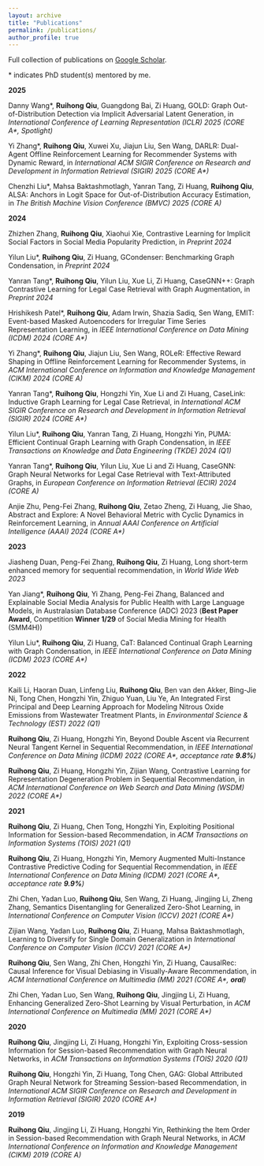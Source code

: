 ```yaml
---
layout: archive
title: "Publications"
permalink: /publications/
author_profile: true
---
```


Full collection of publications on <a href="https://scholar.google.com/citations?user=zbRZyuEAAAAJ" target="_blank">Google Scholar</a>.

\* indicates PhD student(s) mentored by me.

<!-- {% include base_path %}

<h2>Journal</h2>
{% for post in site.publications reversed %}
  {% if post.pubtype == 'journal' %}
      {% inclusde archive-single.html %}
  {% endif %}
{% endfor %}

<h2>Conference</h2>
{% for post in site.publications reversed %}
  {% if post.pubtype == 'conference' %}
      {% include archive-single.html %}
  {% endif %}
{% endfor %} -->

**2025**

Danny Wang\*, **Ruihong Qiu**, Guangdong Bai, Zi Huang, GOLD: Graph Out-of-Distribution Detection via Implicit Adversarial Latent Generation, in *International Conference of Learning Representation (ICLR) 2025 (CORE A\*, Spotlight)*

Yi Zhang\*, **Ruihong Qiu**, Xuwei Xu, Jiajun Liu, Sen Wang, DARLR: Dual-Agent Offline Reinforcement Learning for Recommender Systems with Dynamic Reward, in *International ACM SIGIR Conference on Research and Development in Information Retrieval (SIGIR) 2025 (CORE A\*)*

Chenzhi Liu\*, Mahsa Baktashmotlagh, Yanran Tang, Zi Huang, **Ruihong Qiu**, ALSA: Anchors in Logit Space for Out-of-Distribution Accuracy Estimation, in *The British Machine Vision Conference (BMVC) 2025 (CORE A)*

**2024**

Zhizhen Zhang, **Ruihong Qiu**, Xiaohui Xie, Contrastive Learning for Implicit Social Factors in Social Media Popularity Prediction, in *Preprint 2024*

Yilun Liu\*, **Ruihong Qiu**, Zi Huang, GCondenser: Benchmarking Graph Condensation, in *Preprint 2024*

Yanran Tang\*, **Ruihong Qiu**, Yilun Liu, Xue Li, Zi Huang, CaseGNN++: Graph Contrastive Learning for Legal Case Retrieval with Graph Augmentation, in *Preprint 2024*

Hrishikesh Patel\*, **Ruihong Qiu**, Adam Irwin, Shazia Sadiq, Sen Wang, EMIT: Event-based Masked Autoencoders for Irregular Time Series Representation Learning, in *IEEE International Conference on Data Mining (ICDM) 2024 (CORE A\*)*

Yi Zhang\*, **Ruihong Qiu**, Jiajun Liu, Sen Wang, ROLeR: Effective Reward Shaping in Offline Reinforcement Learning for Recommender Systems, in *ACM International Conference on Information and Knowledge Management (CIKM) 2024 (CORE A)*

Yanran Tang\*, **Ruihong Qiu**, Hongzhi Yin, Xue Li and Zi Huang, CaseLink: Inductive Graph Learning for Legal Case Retrieval, in *International ACM SIGIR Conference on Research and Development in Information Retrieval (SIGIR) 2024 (CORE A\*)*

Yilun Liu\*, **Ruihong Qiu**, Yanran Tang, Zi Huang, Hongzhi Yin, PUMA: Efficient Continual Graph Learning with Graph Condensation, in *IEEE Transactions on Knowledge and Data Engineering (TKDE) 2024 (Q1)*

Yanran Tang\*, **Ruihong Qiu**, Yilun Liu, Xue Li and Zi Huang, CaseGNN: Graph Neural Networks for Legal Case Retrieval with Text-Attributed Graphs, in *European Conference on Information Retrieval (ECIR) 2024 (CORE A)*

Anjie Zhu, Peng-Fei Zhang, **Ruihong Qiu**, Zetao Zheng, Zi Huang, Jie Shao, Abstract and Explore: A Novel Behavioral Metric with Cyclic Dynamics in Reinforcement Learning, in *Annual AAAI Conference on Artificial Intelligence (AAAI) 2024 (CORE A\*)*

**2023**

Jiasheng Duan, Peng-Fei Zhang, **Ruihong Qiu**, Zi Huang, Long short-term enhanced memory for sequential recommendation, in *World Wide Web 2023*

Yan Jiang\*, **Ruihong Qiu**, Yi Zhang, Peng-Fei Zhang, Balanced and Explainable Social Media Analysis for Public Health with Large Language Models, in Australasian Database Conference (ADC) 2023 (**Best Paper Award**, Competition **Winner 1/29** of Social Media Mining for Health (SMM4H))

Yilun Liu\*, **Ruihong Qiu**, Zi Huang, CaT: Balanced Continual Graph Learning with Graph Condensation, in *IEEE International Conference on Data Mining (ICDM) 2023 (CORE A\*)*

**2022**

Kaili Li, Haoran Duan, Linfeng Liu, **Ruihong Qiu**, Ben van den Akker, Bing-Jie Ni, Tong Chen, Hongzhi Yin, Zhiguo Yuan, Liu Ye, An Integrated First Principal and Deep Learning Approach for Modeling Nitrous Oxide Emissions from Wastewater Treatment Plants, in *Environmental Science & Technology (EST) 2022 (Q1)*

**Ruihong Qiu**, Zi Huang, Hongzhi Yin, Beyond Double Ascent via Recurrent Neural Tangent Kernel in Sequential Recommendation, in *IEEE International Conference on Data Mining (ICDM) 2022 (CORE A\*, acceptance rate **9.8%**)*

**Ruihong Qiu**, Zi Huang, Hongzhi Yin, Zijian Wang, Contrastive Learning for Representation Degeneration Problem in Sequential Recommendation, in *ACM International Conference on Web Search and Data Mining (WSDM) 2022 (CORE A\*)*

**2021**

**Ruihong Qiu**, Zi Huang, Chen Tong, Hongzhi Yin, Exploiting Positional Information for Session-based Recommendation, in *ACM Transactions on Information Systems (TOIS) 2021 (Q1)*

**Ruihong Qiu**, Zi Huang, Hongzhi Yin, Memory Augmented Multi-Instance Contrastive Predictive Coding for Sequential Recommendation, in *IEEE International Conference on Data Mining (ICDM) 2021 (CORE A\*, acceptance rate **9.9%**)*

Zhi Chen, Yadan Luo, **Ruihong Qiu**, Sen Wang, Zi Huang, Jingjing Li, Zheng Zhang, Semantics Disentangling for Generalized Zero-Shot Learning, in *International Conference on Computer Vision (ICCV) 2021 (CORE A\*)*

Zijian Wang, Yadan Luo, **Ruihong Qiu**, Zi Huang, Mahsa Baktashmotlagh, Learning to Diversify for Single Domain Generalization
in *International Conference on Computer Vision (ICCV) 2021 (CORE A\*)*

**Ruihong Qiu**, Sen Wang, Zhi Chen, Hongzhi Yin, Zi Huang, CausalRec: Causal Inference for Visual Debiasing in Visually-Aware Recommendation, in *ACM International Conference on Multimedia (MM) 2021 (CORE A\*, **oral**)*

Zhi Chen, Yadan Luo, Sen Wang, **Ruihong Qiu**, Jingjing Li, Zi Huang, Enhancing Generalized Zero-Shot Learning by Visual Perturbation, in *ACM International Conference on Multimedia (MM) 2021 (CORE A\*)*

**2020**

**Ruihong Qiu**, Jingjing Li, Zi Huang, Hongzhi Yin, Exploiting Cross-session Information for Session-based Recommendation with Graph Neural Networks, in *ACM Transactions on Information Systems (TOIS) 2020 (Q1)*

**Ruihong Qiu**, Hongzhi Yin, Zi Huang, Tong Chen, GAG: Global Attributed Graph Neural Network for Streaming Session-based Recommendation, in *International ACM SIGIR Conference on Research and Development in Information Retrieval (SIGIR) 2020 (CORE A\*)*

**2019**

**Ruihong Qiu**, Jingjing Li, Zi Huang, Hongzhi Yin, Rethinking the Item Order in Session-based Recommendation with Graph Neural Networks, in *ACM International Conference on Information and Knowledge Management (CIKM) 2019 (CORE A)*
